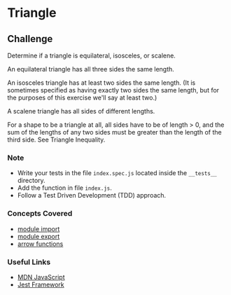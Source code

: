 # Triangle

## Challenge

Determine if a triangle is equilateral, isosceles, or scalene.

An equilateral triangle has all three sides the same length.

An isosceles triangle has at least two sides the same length. (It is sometimes specified as having exactly two sides the same length, but for the purposes of this exercise we'll say at least two.)

A scalene triangle has all sides of different lengths.

For a shape to be a triangle at all, all sides have to be of length > 0, and the sum of the lengths of any two sides must be greater than the length of the third side. See Triangle Inequality.

### Note

- Write your tests in the file `index.spec.js` located inside the `__tests__` directory.
- Add the function in file `index.js`.
- Follow a Test Driven Development (TDD) approach.

### Concepts Covered

- [module import](https://developer.mozilla.org/en-US/docs/Web/JavaScript/Reference/Statements/import)
- [module export](https://developer.mozilla.org/en-US/docs/web/javascript/reference/statements/export)
- [arrow functions](https://developer.mozilla.org/en-US/docs/Web/JavaScript/Reference/Functions/Arrow_functions)

### Useful Links

- [MDN JavaScript](https://developer.mozilla.org/en-US/docs/Web/JavaScript)
- [Jest Framework](https://jestjs.io/docs/en/getting-started)
